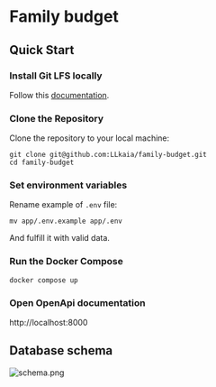# Family budget


## Quick Start

### Install Git LFS locally
Follow this [documentation](https://docs.github.com/en/repositories/working-with-files/managing-large-files/installing-git-large-file-storage).

### Clone the Repository
Clone the repository to your local machine:
```shell
git clone git@github.com:LLkaia/family-budget.git
cd family-budget
```

### Set environment variables
Rename example of `.env` file:
```shell
mv app/.env.example app/.env
```
And fulfill it with valid data.

### Run the Docker Compose
```shell
docker compose up
```

### Open OpenApi documentation
http://localhost:8000

## Database schema
![schema.png](doc/schema.png)
